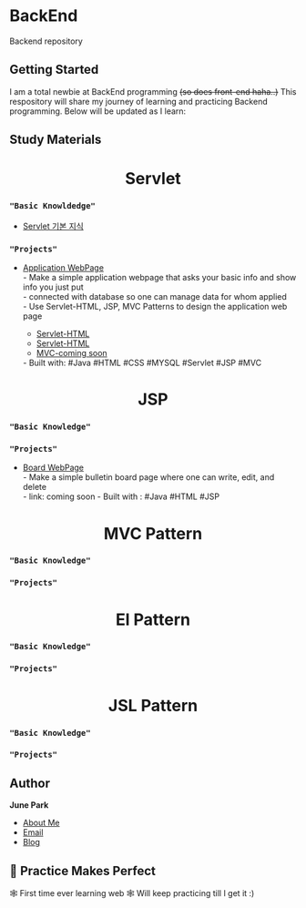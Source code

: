 # BackEnd
Backend repository

## Getting Started

I am a total newbie at BackEnd programming ~~(so does front-end haha..)~~
This respository will share my journey of learning and practicing Backend programming.
Below will be updated as I learn:

## Study Materials

<h1 align="center">Servlet<project-name></h1>

### `"Basic Knowldedge"`
  <ul>
    <li> <a href="/Notes/Servlet/Servlet 기본지식.md"> Servlet 기본 지식 </a> 
  </ul>
  
### `"Projects"`
  <ul>
    <li> <a href="/Notes/Application/"> Application WebPage </a> </li>
    - Make a simple application webpage that asks your basic info and show info you just put<br>
    - connected with database so one can manage data for whom applied<br>
    - Use Servlet-HTML, JSP, MVC Patterns to design the application web page <br>
    <ul>
      <li><a href="https://github.com/Jun0S2/BackEnd/tree/main/Application/Servlet"> Servlet-HTML</a> </li>
      <li><a href="https://github.com/Jun0S2/BackEnd/tree/main/Application/JSP"> Servlet-HTML</a> </li>
      <li><a href="#"> MVC-coming soon </a> </li>
   </ul>
     - Built with: #Java #HTML #CSS #MYSQL #Servlet #JSP #MVC

     
  </ul>

<h1 align="center">JSP<project-name></h1>

### `"Basic Knowledge"`

### `"Projects"`

<ul>
     <li>  <a href="/Notes/Application/"> Board WebPage </a></li>
      - Make a simple bulletin board page where one can write, edit, and delete<br>
      - link: coming soon
      - Built with : #Java #HTML #JSP
</ul>

<h1 align="center">MVC Pattern<project-name></h1>

### `"Basic Knowledge"`

### `"Projects"`


<h1 align="center">El Pattern<project-name></h1>

### `"Basic Knowledge"`

### `"Projects"`

<h1 align="center">JSL Pattern<project-name></h1>

### `"Basic Knowledge"`


### `"Projects"`





## Author

**June Park**

- [About Me](https://befitting-locust-a2c.notion.site/June-Park-9a0d59ecf3b242bf9fba1b2f935629c1 "June Park")
- [Email](mailto:hp0006@mix.wvu.edu?subject=Hi "Hi!")
- [Blog](https://velog.io/@junbee "Blog")

## 🤝 Practice Makes Perfect
🕸️ First time ever learning web 🕸️
Will keep practicing till I get it :)

